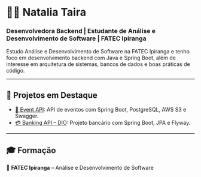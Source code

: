 # 👩‍💻 Natalia Taira

### Desenvolvedora Backend | Estudante de Análise e Desenvolvimento de Software | FATEC Ipiranga

Estudo Análise e Desenvolvimento de Software na FATEC Ipiranga e tenho foco em desenvolvimento backend com Java e Spring Boot, além de interesse em arquitetura de sistemas, bancos de dados e boas práticas de código.

---

## 📌 Projetos em Destaque

- [🎉 Event API](https://github.com/nataliataira/event-api): API de eventos com Spring Boot, PostgreSQL, AWS S3 e Swagger.
- [💳 Banking API – DIO](https://github.com/nataliataira/BankingAPI-DIO): Projeto bancário com Spring Boot, JPA e Flyway.

---

## 🎓 Formação

📍 **FATEC Ipiranga** – Análise e Desenvolvimento de Software

